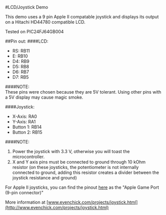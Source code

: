 #LCD/Joystick Demo

This demo uses a 9 pin Apple II compatable joystick and displays its output on a Hitachi HD44780 compatible LCD.

Tested on PIC24FJ64GB004

##Pin out:
####LCD:
* RS: RB11
* E: RB10
* D4: RB9
* D5: RB8
* D6: RB7
* D7: RB5

####NOTE: 	
These pins were chosen because they are 5V tolerant. Using other pins with a 5V display may cause magic smoke.
 
####Joystick:
* X-Axis: RA0
* Y-Axis: RA1
* Button 1: RB14
* Button 2: RB15

####NOTE:	
1. Power the joystick with 3.3 V, otherwise you will toast the microcontroller.
2. X and Y axis pins must be connected to ground through 10 kOhm resistor (on these joysticks, the potentiometer is not internally connected to ground, adding this resistor creates a divider between the joystick resistance and ground)

For Apple II joysticks, you can find the pinout [here](http://www.1000bit.it/support/manuali/apple/R023PINOUTS.TXT) as the "Apple Game Port (9-pin connector)"

More information at [www.evenchick.com/projects/joystick.html](http://www.evenchick.com/projects/joystick.html)
